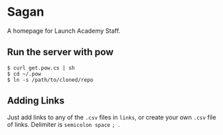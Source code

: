 # Sagan

A homepage for Launch Academy Staff.

## Run the server with pow

```
$ curl get.pow.cs | sh
$ cd ~/.pow
$ ln -s /path/to/cloned/repo
```

## Adding Links

Just add links to any of the `.csv` files in `links`, or create your own `.csv` file of links. Delimiter is `semicolon space` `; `.
